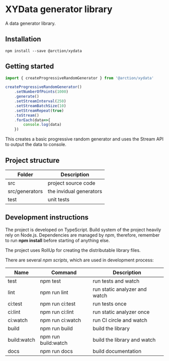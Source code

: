 # XYData generator library

A data generator library.

## Installation

`npm install --save @arction/xydata`

## Getting started

```ts
import { createProgressiveRandomGenerator } from '@arction/xydata'

createProgressiveRandomGenerator()
    .setNumberOfPoints(1000)
    .generate()
    .setStreamInterval(250)
    .setStreamBatchSize(10)
    .setStreamRepeat(true)
    .toStream()
    .forEach(data=>{
        console.log(data)
    })
```
This creates a basic progressive random generator and uses the Stream API to output the data to console.

## Project structure

| Folder | Description |
|--------|-------------|
| src    | project source code |
| src/generators | the invidual generators |
| test   | unit tests  |

## Development instructions

The project is developed on TypeScript. Build system of the project heavily rely on Node.js. Dependencies are managed by *npm*, therefore, remember to run **npm install** before starting of anything else. 

The project uses RollUp for creating the distributable library files.

There are several *npm scripts*, which are used in development process:

| Name     | Command          | Description              |
| ---------|------------------|--------------------------|
| test     | npm test         | run tests and watch      |
| lint     | npm run lint     | run static analyzer and watch
| ci:test  | npm run ci:test  | run tests once
| ci:lint  | npm run ci:lint  | run static analyzer once
| ci:watch | npm run ci:watch | run CI circle and watch
| build    | npm run build    | build the library
| build:watch| npm run build:watch | build the library and watch
| docs     | npm run docs     | build documentation
